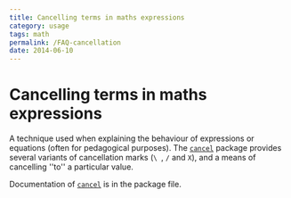 ```yaml
---
title: Cancelling terms in maths expressions
category: usage
tags: math
permalink: /FAQ-cancellation
date: 2014-06-10
---
```


# Cancelling terms in maths expressions

A technique used when explaining the behaviour of expressions or
equations (often for pedagogical purposes).  The [`cancel`](https://ctan.org/pkg/cancel)
package provides several variants of cancellation marks
(`\ `, `/` and `X`), and
a means of cancelling ''to'' a particular value.

Documentation of [`cancel`](https://ctan.org/pkg/cancel) is in the package file.

